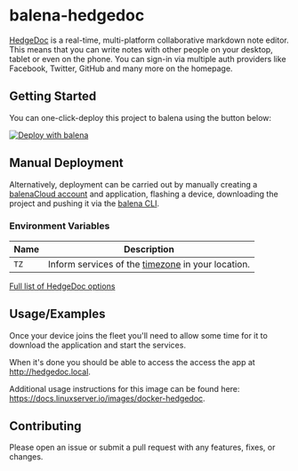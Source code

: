 # balena-hedgedoc

[HedgeDoc](https://hedgedoc.org/) is a real-time, multi-platform collaborative markdown note editor. This means that you can write notes with other people on your desktop, tablet or even on the phone. You can sign-in via multiple auth providers like Facebook, Twitter, GitHub and many more on the homepage.

## Getting Started

You can one-click-deploy this project to balena using the button below:

[![Deploy with balena](https://balena.io/deploy.svg)](https://dashboard.balena-cloud.com/deploy?repoUrl=https://github.com/klutchell/balena-hedgedoc&defaultDeviceType=raspberrypi3)

## Manual Deployment

Alternatively, deployment can be carried out by manually creating a [balenaCloud account](https://dashboard.balena-cloud.com) and application,
flashing a device, downloading the project and pushing it via the [balena CLI](https://github.com/balena-io/balena-cli).

### Environment Variables

| Name | Description                                                                                                       |
| ---- | ----------------------------------------------------------------------------------------------------------------- |
| `TZ` | Inform services of the [timezone](https://en.wikipedia.org/wiki/List_of_tz_database_time_zones) in your location. |

[Full list of HedgeDoc options](https://docs.hedgedoc.org/configuration/)

## Usage/Examples

Once your device joins the fleet you'll need to allow some time for it to download the application and start the services.

When it's done you should be able to access the access the app at <http://hedgedoc.local>.

Additional usage instructions for this image can be found here: <https://docs.linuxserver.io/images/docker-hedgedoc>.

## Contributing

Please open an issue or submit a pull request with any features, fixes, or changes.
